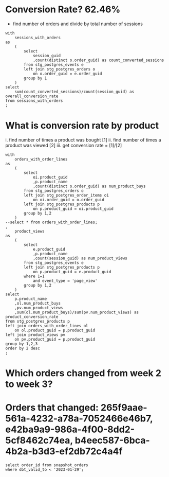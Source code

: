 # Conversion Rate? 62.46%
- find number of orders and divide by total number of sessions
```
with
    sessions_with_orders
as 
    (
        select
            session_guid 
            ,count(distinct o.order_guid) as count_converted_sessions
        from stg_postgres_events e
        left join stg_postgres_orders o 
            on o.order_guid = e.order_guid
        group by 1
    )
select  
    sum(count_converted_sessions)/count(session_guid) as overall_conversion_rate
from sessions_with_orders 
;
```
# What is conversion rate by product
i. find number of times a product was bought [1]
ii. find number of times a product was viewed [2]
iii. get conversion rate = [1]/[2]
```
with
    orders_with_order_lines
as 
    (
        select
            oi.product_guid
            ,p.product_name
            ,count(distinct o.order_guid) as num_product_buys
        from stg_postgres_orders o
        left join stg_postgres_order_items oi
            on oi.order_guid = o.order_guid
        left join stg_postgres_products p
            on p.product_guid = oi.product_guid
        group by 1,2
    )
--select * from orders_with_order_lines;    
,
    product_views
as
    (
        select
            e.product_guid
            ,p.product_name
            ,count(session_guid) as num_product_views
        from stg_postgres_events e
        left join stg_postgres_products p
            on p.product_guid = e.product_guid
        where 1=1
            and event_type = 'page_view'
        group by 1,2
    )
select
    p.product_name
    ,ol.num_product_buys
    ,pv.num_product_views
    ,sum(ol.num_product_buys)/sum(pv.num_product_views) as product_conversion_rate
from stg_postgres_products p
left join orders_with_order_lines ol
    on ol.product_guid = p.product_guid
left join product_views pv
    on pv.product_guid = p.product_guid
group by 1,2,3
order by 2 desc
;
```
# Which orders changed from week 2 to week 3?
# Orders that changed: 265f9aae-561a-4232-a78a-7052466e46b7, e42ba9a9-986a-4f00-8dd2-5cf8462c74ea, b4eec587-6bca-4b2a-b3d3-ef2db72c4a4f
```
select order_id from snapshot_orders 
where dbt_valid_to < '2023-01-29';
```